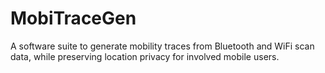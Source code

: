 # MobiTraceGen
A software suite to generate mobility traces from Bluetooth and WiFi scan data, while preserving location privacy for involved mobile users.
